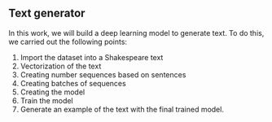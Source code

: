 ## Text generator

In this work, we will build a deep learning model to generate text. To do this, we carried out the following points:

1. Import the dataset into a Shakespeare text
2. Vectorization of the text
3. Creating number sequences based on sentences
4. Creating batches of sequences
5. Creating the model
6. Train the model
7. Generate an example of the text with the final trained model.
